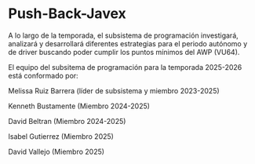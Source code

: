 # Push-Back-Javex
A lo largo de la temporada, el subsistema de programación investigará, analizará y desarrollará diferentes estrategias para el periodo autónomo y de driver buscando poder cumplir los puntos mínimos del AWP (VU64). 

El equipo del subsitema de programación para la temporada 2025-2026 está conformado por: 

Melissa Ruiz Barrera (líder de subsistema y miembro 2023-2025)

Kenneth Bustamente (Miembro 2024-2025)

David Beltran (Miembro 2024-2025)

Isabel Gutierrez (Miembro 2025)  

David Vallejo (Miembro 2025) 

